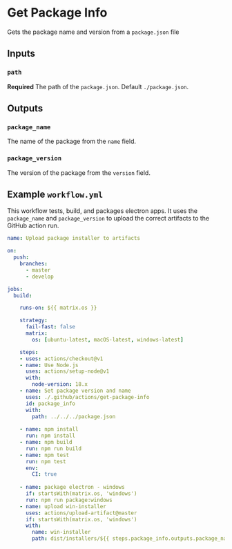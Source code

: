 # Get Package Info

Gets the package name and version from a `package.json` file

## Inputs

### `path`

**Required** The path of the `package.json`. Default `./package.json`.

## Outputs

### `package_name`

The name of the package from the `name` field.

### `package_version`

The version of the package from the `version` field.


## Example `workflow.yml`

This workflow tests, build, and packages electron apps.  It uses the `package_name` and `package_version` to upload the correct artifacts to the GitHub action run.

```yaml
name: Upload package installer to artifacts

on:
  push:
    branches:
      - master
      - develop

jobs:
  build:

    runs-on: ${{ matrix.os }}

    strategy:
      fail-fast: false
      matrix:
        os: [ubuntu-latest, macOS-latest, windows-latest]

    steps:
    - uses: actions/checkout@v1
    - name: Use Node.js
      uses: actions/setup-node@v1
      with:
        node-version: 18.x
    - name: Set package version and name
      uses: ./.github/actions/get-package-info
      id: package_info
      with:
        path: ../../../package.json
        
    - name: npm install
      run: npm install
    - name: npm build
      run: npm run build
    - name: npm test
      run: npm test
      env:
        CI: true
        
    - name: package electron - windows
      if: startsWith(matrix.os, 'windows')
      run: npm run package:windows
    - name: upload win-installer
      uses: actions/upload-artifact@master
      if: startsWith(matrix.os, 'windows')
      with:
        name: win-installer
        path: dist/installers/${{ steps.package_info.outputs.package_name }}-${{ steps.package_info.outputs.package_version }}-setup.exe
```
